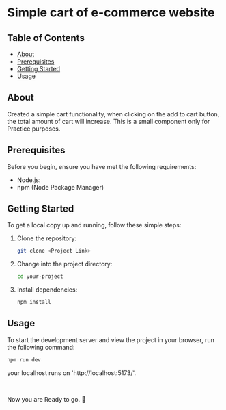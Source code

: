 # Simple cart of e-commerce website



## Table of Contents
- [About](#about)
- [Prerequisites](#prerequisites)
- [Getting Started](#getting-started)
- [Usage](#usage)


## About

Created a simple cart functionality, when clicking on the add to cart button, the total amount of cart will increase.
This is a small component only for Practice purposes.

## Prerequisites

Before you begin, ensure you have met the following requirements:

- Node.js: 
- npm (Node Package Manager)
  
## Getting Started

To get a local copy up and running, follow these simple steps:

1. Clone the repository:

    ```bash
    git clone <Project Link>
    ```

2. Change into the project directory:

    ```bash
    cd your-project
    ```

3. Install dependencies:

    ```bash
    npm install
    ```

## Usage

To start the development server and view the project in your browser, run the following command:

```bash
npm run dev
```

your localhost runs on 'http://localhost:5173/'.

<br>

Now you are Ready to go. 🚀
